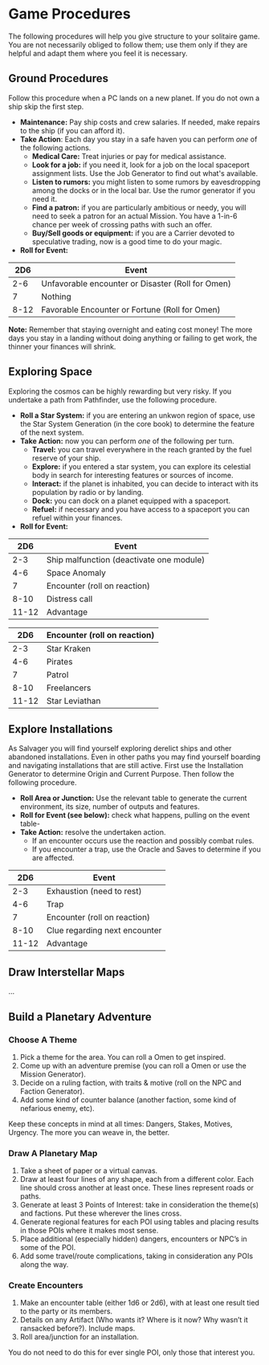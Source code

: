 # Game Procedures

The following procedures will help you give structure to your solitaire game. You are not necessarily obliged to follow them; use them only if they are helpful and adapt them where you feel it is necessary.

## Ground Procedures

Follow this procedure when a PC lands on a new planet. If you do not own a ship skip the first step.

- **Maintenance:** Pay ship costs and crew salaries. If needed, make repairs to the ship (if you can afford it).
- **Take Action**: Each day you stay in a safe haven you can perform _one_ of the following actions.
  - **Medical Care:** Treat injuries or pay for medical assistance.
  - **Look for a job:** if you need it, look for a job on the local spaceport assignment lists. Use the Job Generator to find out what's available.
  - **Listen to rumors:** you might listen to some rumors by eavesdropping among the docks or in the local bar. Use the rumor generator if you need it.
  - **Find a patron:** if you are particularly ambitious or needy, you will need to seek a patron for an actual Mission. You have a 1-in-6 chance per week of crossing paths with such an offer.
  - **Buy/Sell goods or equipment:** if you are a Carrier devoted to speculative trading, now is a good time to do your magic.
- **Roll for Event:** 

| 2D6  | Event                                             |
| ---- | ------------------------------------------------- |
| 2-6  | Unfavorable encounter or Disaster (Roll for Omen) |
| 7    | Nothing                                           |
| 8-12 | Favorable Encounter or Fortune (Roll for Omen)    |

**Note:** Remember that staying overnight and eating cost money! The more days you stay in a landing without doing anything or failing to get work, the thinner your finances will shrink. 

## Exploring Space

Exploring the cosmos can be highly rewarding but very risky. If you undertake a path from Pathfinder, use the following procedure.

- **Roll a Star System:** if you are entering an unkwon region of space, use the Star System Generation (in the core book) to determine the feature of the next system.
- **Take Action:** now you can perform _one_ of the following per turn.
  - **Travel:** you can travel everywhere in the reach granted by the fuel reserve of your ship.
  - **Explore:** if you entered a star system, you can explore its celestial body in search for interesting features or sources of income.
  - **Interact:** if the planet is inhabited, you can decide to interact with its population by radio or by landing.
  - **Dock:** you can dock on a planet equipped with a spaceport.
  - **Refuel:** if necessary and you have access to a spaceport you can refuel within your finances.
- **Roll for Event:** 

| 2D6   | Event                                    |
| ----- | ---------------------------------------- |
| 2-3   | Ship malfunction (deactivate one module) |
| 4-6   | Space Anomaly                            |
| 7     | Encounter (roll on reaction)             |
| 8-10  | Distress call                            |
| 11-12 | Advantage                                |


| 2D6   | Encounter (roll on reaction) |
| ----- | ---------------------------- |
| 2-3   | Star Kraken                  |
| 4-6   | Pirates                      |
| 7     | Patrol                       |
| 8-10  | Freelancers                  |
| 11-12 | Star Leviathan               |

## Explore Installations

As Salvager you will find yourself exploring derelict ships and other abandoned installations. Even in other paths you may find yourself boarding and navigating installations that are still active. First use the Installation Generator to determine Origin and Current Purpose. Then follow the following procedure.

- **Roll Area or Junction:** Use the relevant table to generate the current environment, its size, number of outputs and features.
- **Roll for Event (see below):** check what happens, pulling on the event table-
- **Take Action:** resolve the undertaken action. 
  - If an encounter occurs use the reaction and possibly combat rules. 
  - If you encounter a trap, use the Oracle and Saves to determine if you are affected.

| 2D6   | Event                         |
| ----- | ----------------------------- |
| 2-3   | Exhaustion (need to rest)     |
| 4-6   | Trap                          |
| 7     | Encounter (roll on reaction)  |
| 8-10  | Clue regarding next encounter |
| 11-12 | Advantage                     |

## Draw Interstellar Maps
...

## Build a Planetary Adventure

### Choose A Theme

1. Pick a theme for the area. You can roll a Omen to get inspired.
2. Come up with an adventure premise (you can roll a Omen or use the Mission Generator).
3. Decide on a ruling faction, with traits & motive (roll on the NPC and Faction Generator).
4. Add some kind of counter balance (another faction, some kind of nefarious enemy, etc).

Keep these concepts in mind at all times: Dangers, Stakes, Motives, Urgency. The more you can weave in, the better.

### Draw A Planetary Map
1. Take a sheet of paper or a virtual canvas.
2. Draw at least four lines of any shape, each from a different color. Each line should cross another at least once. These lines represent roads or paths.
3. Generate at least 3 Points of Interest: take in consideration the theme(s) and factions. Put these wherever the lines cross.
4. Generate regional features for each POI using tables and placing results in those POIs where it makes most sense.
5. Place additional (especially hidden) dangers, encounters or NPC’s in some of the POI.
6. Add some travel/route complications, taking in consideration any POIs along the way.

### Create Encounters
1. Make an encounter table (either 1d6 or 2d6), with at least one result tied to the party or its members.
2. Details on any Artifact (Who wants it? Where is it now? Why wasn’t it ransacked before?). Include maps.
3. Roll area/junction for an installation.

You do not need to do this for ever single POI, only those that interest you.